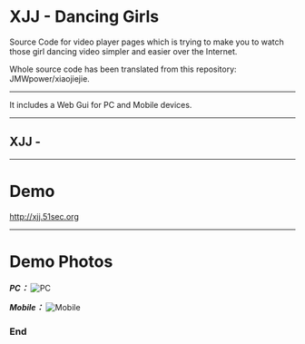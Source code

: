 # XJJ - Dancing Girls

Source Code for video player pages which is trying to make you to watch those girl dancing video simpler and easier over the Internet. 

Whole source code has been translated from this repository: JMWpower/xiaojiejie.

------------

It includes a Web Gui for PC and Mobile devices. 

------------

## XJJ -

------------

# Demo
<http://xjj.51sec.org>

------------

# Demo Photos

***PC：***
![PC](https://ftp.bmp.ovh/imgs/2020/06/a9ad98cf11fcf815.png "PC")

***Mobile：***
![Mobile](https://ftp.bmp.ovh/imgs/2020/06/e6b0848986829db1.jpg "Mobile")

### End
